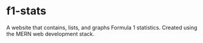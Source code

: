 # f1-stats
A website that contains, lists, and graphs Formula 1 statistics.  Created using the MERN web development stack.
